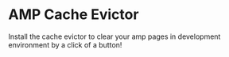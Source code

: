 # AMP Cache Evictor

Install the cache evictor to clear your amp pages in development environment by a click of a button!

